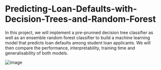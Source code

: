 # Predicting-Loan-Defaults-with-Decision-Trees-and-Random-Forest
In this project, we will implement a pre-prunned decision tree classifier as well as an ensemble random forest classifier to build a machine learning model that predicts loan defaults among student loan applicants. We will then compare the performance, interpretability, training time and generalisability of both models.

![image](https://user-images.githubusercontent.com/73074313/155106323-80432a41-71fe-4113-8bad-b3077fd90f98.png)
